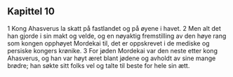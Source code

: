 ## Kapittel 10

1 Kong Ahasverus la skatt på fastlandet og på øyene i havet.
2 Men alt det han gjorde i sin makt og velde, og en nøyaktig fremstilling av den høye rang som kongen opphøyet Mordekai til, det er oppskrevet i de mediske og persiske kongers krønike.
3 For jøden Mordekai var den neste etter kong Ahasverus, og han var høyt æret blant jødene og avholdt av sine mange brødre; han søkte sitt folks vel og talte til beste for hele sin ætt.
